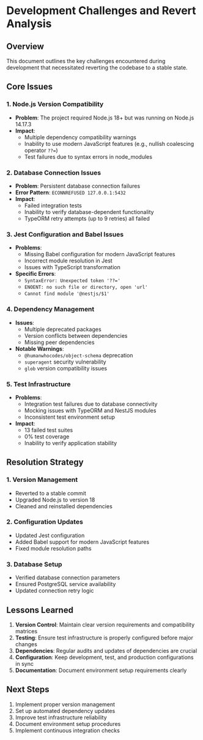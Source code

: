 # Development Challenges and Revert Analysis

## Overview
This document outlines the key challenges encountered during development that necessitated reverting the codebase to a stable state.

## Core Issues

### 1. Node.js Version Compatibility
- **Problem**: The project required Node.js 18+ but was running on Node.js 14.17.3
- **Impact**: 
  - Multiple dependency compatibility warnings
  - Inability to use modern JavaScript features (e.g., nullish coalescing operator `??=`)
  - Test failures due to syntax errors in node_modules

### 2. Database Connection Issues
- **Problem**: Persistent database connection failures
- **Error Pattern**: `ECONNREFUSED 127.0.0.1:5432`
- **Impact**:
  - Failed integration tests
  - Inability to verify database-dependent functionality
  - TypeORM retry attempts (up to 9 retries) all failed

### 3. Jest Configuration and Babel Issues
- **Problems**:
  - Missing Babel configuration for modern JavaScript features
  - Incorrect module resolution in Jest
  - Issues with TypeScript transformation
- **Specific Errors**:
  - `SyntaxError: Unexpected token '??='`
  - `ENOENT: no such file or directory, open 'url'`
  - `Cannot find module '@nestjs/$1'`

### 4. Dependency Management
- **Issues**:
  - Multiple deprecated packages
  - Version conflicts between dependencies
  - Missing peer dependencies
- **Notable Warnings**:
  - `@humanwhocodes/object-schema` deprecation
  - `superagent` security vulnerability
  - `glob` version compatibility issues

### 5. Test Infrastructure
- **Problems**:
  - Integration test failures due to database connectivity
  - Mocking issues with TypeORM and NestJS modules
  - Inconsistent test environment setup
- **Impact**:
  - 13 failed test suites
  - 0% test coverage
  - Inability to verify application stability

## Resolution Strategy

### 1. Version Management
- Reverted to a stable commit
- Upgraded Node.js to version 18
- Cleaned and reinstalled dependencies

### 2. Configuration Updates
- Updated Jest configuration
- Added Babel support for modern JavaScript features
- Fixed module resolution paths

### 3. Database Setup
- Verified database connection parameters
- Ensured PostgreSQL service availability
- Updated connection retry logic

## Lessons Learned

1. **Version Control**: Maintain clear version requirements and compatibility matrices
2. **Testing**: Ensure test infrastructure is properly configured before major changes
3. **Dependencies**: Regular audits and updates of dependencies are crucial
4. **Configuration**: Keep development, test, and production configurations in sync
5. **Documentation**: Document environment setup requirements clearly

## Next Steps

1. Implement proper version management
2. Set up automated dependency updates
3. Improve test infrastructure reliability
4. Document environment setup procedures
5. Implement continuous integration checks 